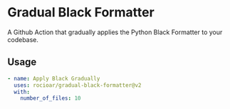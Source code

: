 # Gradual Black Formatter

A Github Action that gradually applies the Python Black Formatter to your codebase.

## Usage

```yaml
- name: Apply Black Gradually
  uses: rocioar/gradual-black-formatter@v2
  with:
    number_of_files: 10
```